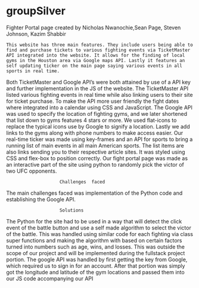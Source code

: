 # groupSilver

Fighter Portal page created by Nicholas Nwanochie,Sean Page, Steven Johnson, Kazim Shabbir

	This website has three main features. They include users being able to find and purchase tickets to various fighting events via TicketMaster API integrated into the website. It allows for the finding of local gyms in the Houston area via Google maps API. Lastly it features an self updating ticker on the main page saying various events in all sports in real time.
Both TicketMaster and Google API’s were both attained by use of a API key and further implementation in the JS of the website. The TicketMaster API listed various fighting events in real time while also linking users to their site for ticket purchase. To make the API more user friendly the fight dates where integrated into a calendar using CSS and JavaScript. 
	The Google API was used to specify the location of fighting gyms, and we later shortened that list down to gyms features 4 stars or more. We used flat-icons to replace the typical icons use by Google to signify a location. Lastly we add links to the gyms along with phone numbers to make access easier.
	Our real-time ticker was made using key-frames and an API for sports to bring a running list of main events in all main American sports. The list items are also links sending you to their respective article sites. It was styled using CSS and flex-box to position correctly.
	Our fight portal page was made as an interactive part of the site using python to randomly pick the victor of two UFC opponents. 

						Challenges  faced
The main challenges faced was implementation of the Python code and establishing the Google API.



						Solutions
The Python for  the site had to be used in a way that will detect the click event of the battle button and use a self made algorithm to select the victor of the battle. This was handled using similar code for each fighting via class super functions and making the algorithm with based on certain factors turned into numbers such as age, wins, and losses. This was outside the scope of our project and will be implemented during the fullstack project portion.
The google API was handled by first getting the key from Google, which required us to sign in for an account. After that portion was simply got the longitude and latitude of the gym locations and passed them into our JS code accompanying our API
